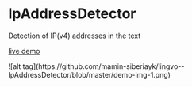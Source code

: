# IpAddressDetector
Detection of IP(v4) addresses in the text

<a href="http://ssg.somee.com/ip" target="_blank">live demo</a>

<nr/>
![alt tag](https://github.com/mamin-siberiayk/lingvo--IpAddressDetector/blob/master/demo-img-1.png)
